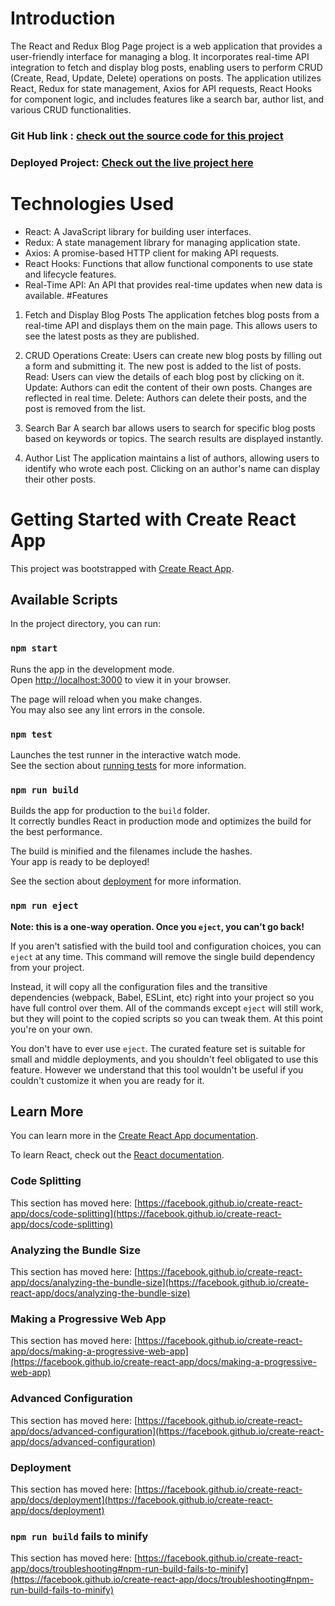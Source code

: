 # Introduction
The React and Redux Blog Page project is a web application that provides a user-friendly interface for managing a blog. It incorporates real-time API integration to fetch and display blog posts, enabling users to perform CRUD (Create, Read, Update, Delete) operations on posts. The application utilizes React, Redux for state management, Axios for API requests, React Hooks for component logic, and includes features like a search bar, author list, and various CRUD functionalities.

### Git Hub link : [check out the source code for this project](https://github.com/Maregowda/react-redux-blog-app/)
### Deployed Project: [Check out the live project here](https://64ea228e1bdfaf00083a6b55--playful-flan-b24c3d.netlify.app/)

# Technologies Used
* React: A JavaScript library for building user interfaces.
* Redux: A state management library for managing application state.
* Axios: A promise-based HTTP client for making API requests.
* React Hooks: Functions that allow functional components to use state and lifecycle features.
* Real-Time API: An API that provides real-time updates when new data is available.
#Features
1. Fetch and Display Blog Posts
The application fetches blog posts from a real-time API and displays them on the main page. This allows users to see the latest posts as they are published.

2. CRUD Operations
Create: Users can create new blog posts by filling out a form and submitting it. The new post is added to the list of posts.
Read: Users can view the details of each blog post by clicking on it.
Update: Authors can edit the content of their own posts. Changes are reflected in real time.
Delete: Authors can delete their posts, and the post is removed from the list.
3. Search Bar
A search bar allows users to search for specific blog posts based on keywords or topics. The search results are displayed instantly.

4. Author List
The application maintains a list of authors, allowing users to identify who wrote each post. Clicking on an author's name can display their other posts.



# Getting Started with Create React App

This project was bootstrapped with [Create React App](https://github.com/facebook/create-react-app).

## Available Scripts

In the project directory, you can run:

### `npm start`

Runs the app in the development mode.\
Open [http://localhost:3000](http://localhost:3000) to view it in your browser.

The page will reload when you make changes.\
You may also see any lint errors in the console.

### `npm test`

Launches the test runner in the interactive watch mode.\
See the section about [running tests](https://facebook.github.io/create-react-app/docs/running-tests) for more information.

### `npm run build`

Builds the app for production to the `build` folder.\
It correctly bundles React in production mode and optimizes the build for the best performance.

The build is minified and the filenames include the hashes.\
Your app is ready to be deployed!

See the section about [deployment](https://facebook.github.io/create-react-app/docs/deployment) for more information.

### `npm run eject`

**Note: this is a one-way operation. Once you `eject`, you can't go back!**

If you aren't satisfied with the build tool and configuration choices, you can `eject` at any time. This command will remove the single build dependency from your project.

Instead, it will copy all the configuration files and the transitive dependencies (webpack, Babel, ESLint, etc) right into your project so you have full control over them. All of the commands except `eject` will still work, but they will point to the copied scripts so you can tweak them. At this point you're on your own.

You don't have to ever use `eject`. The curated feature set is suitable for small and middle deployments, and you shouldn't feel obligated to use this feature. However we understand that this tool wouldn't be useful if you couldn't customize it when you are ready for it.

## Learn More

You can learn more in the [Create React App documentation](https://facebook.github.io/create-react-app/docs/getting-started).

To learn React, check out the [React documentation](https://reactjs.org/).

### Code Splitting

This section has moved here: [https://facebook.github.io/create-react-app/docs/code-splitting](https://facebook.github.io/create-react-app/docs/code-splitting)

### Analyzing the Bundle Size

This section has moved here: [https://facebook.github.io/create-react-app/docs/analyzing-the-bundle-size](https://facebook.github.io/create-react-app/docs/analyzing-the-bundle-size)

### Making a Progressive Web App

This section has moved here: [https://facebook.github.io/create-react-app/docs/making-a-progressive-web-app](https://facebook.github.io/create-react-app/docs/making-a-progressive-web-app)

### Advanced Configuration

This section has moved here: [https://facebook.github.io/create-react-app/docs/advanced-configuration](https://facebook.github.io/create-react-app/docs/advanced-configuration)

### Deployment

This section has moved here: [https://facebook.github.io/create-react-app/docs/deployment](https://facebook.github.io/create-react-app/docs/deployment)

### `npm run build` fails to minify

This section has moved here: [https://facebook.github.io/create-react-app/docs/troubleshooting#npm-run-build-fails-to-minify](https://facebook.github.io/create-react-app/docs/troubleshooting#npm-run-build-fails-to-minify)
